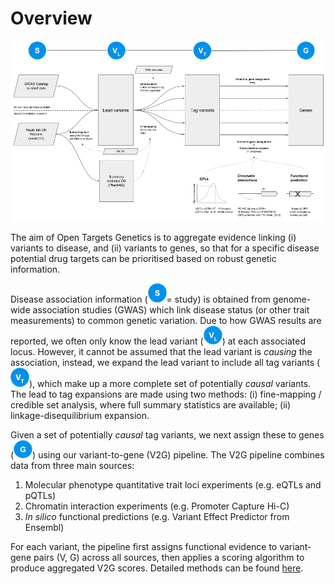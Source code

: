 # Overview

![Schematic outlining the data model and main data sources used in Open Targets Genetics](../.gitbook/assets/genetic-portal-data-overview-figure%20%281%29.png)

The aim of Open Targets Genetics is to aggregate evidence linking \(i\) variants to disease, and \(ii\) variants to genes, so that for a specific disease potential drug targets can be prioritised based on robust genetic information.

Disease association information \(![](../.gitbook/assets/s_30.png)= study\) is obtained from genome-wide association studies \(GWAS\) which link disease status \(or other trait measurements\) to common genetic variation. Due to how GWAS results are reported, we often only know the lead variant  \(![](../.gitbook/assets/vl_30%20%281%29.png)\) at each associated locus. However, it cannot be assumed that the lead variant is _causing_ the association, instead, we expand the lead variant to include all tag variants \(![](../.gitbook/assets/vt_30.png)\), which make up a more complete set of potentially _causal_ variants. The lead to tag expansions are made using two methods: \(i\) fine-mapping / credible set analysis, where full summary statistics are available; \(ii\) linkage-disequilibrium expansion.

Given a set of potentially _causal_ tag variants, we next assign these to genes \(![](../.gitbook/assets/g_30.png)\) using our variant-to-gene \(V2G\) pipeline. The V2G pipeline combines data from three main sources:

1. Molecular phenotype quantitative trait loci experiments \(e.g. eQTLs and pQTLs\)
2. Chromatin interaction experiments \(e.g. Promoter Capture Hi-C\)
3. _In silico_ functional predictions \(e.g. Variant Effect Predictor from Ensembl\)

For each variant, the pipeline first assigns functional evidence to variant-gene pairs \(V, G\) across all sources, then applies a scoring algorithm to produce aggregated V2G scores. Detailed methods can be found [here](data-pipeline.md).



